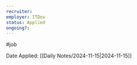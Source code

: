 ```yaml
---
recruiter:
employer: ITDev
status: Applied
ongoing?:
---
```


#job

Date Applied: [[Daily Notes/2024-11-15|2024-11-15]]